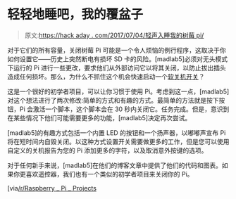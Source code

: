 # 轻轻地睡吧，我的覆盆子

> 原文:[https://hack aday . com/2017/07/04/轻声入睡我的树莓 pi/](https://hackaday.com/2017/07/04/softly-to-sleep-my-raspberry-pi/)

对于它们的所有容量，关闭树莓 Pi 可能是一个令人烦恼的例行程序，这取决于你如何设置它——历史上突然断电有损坏 SD 卡的风险。[madlab5]必须对无头模式下运行的 Pi 进行一些更改，要求他们从外部访问它以将其关闭，以防止拔出插头造成任何损坏。那么，为什么不抓住这个机会快速启动一个[软关机开关](http://madlab5.blogspot.ca/2017/06/adding-soft-shutdown-switch-to-headless.html)？

这是一个很好的初学者项目，可以让你习惯于使用 Pi。考虑到这一点，[madlab5]对这个想法进行了两次修改:简单的方式和有趣的方式。最简单的方法就是按下按钮，Pi 会激活一个脚本，这个脚本会在 30 秒内关闭它。任务完成。但是，意识到在某些情况下他们可能需要更多的功能，[madlab5]决定再次尝试。

[madlab5]的有趣方式包括一个内置 LED 的按钮和一个扬声器，以嘟嘟声宣布 Pi 将在短时间内自毁关闭。以这种方式设置开关需要做更多的工作，但是您可以使用自定义的关机报告为您的 Pi 添加更多的字符，以及取消意外按键的选项。

对于任何新手来说，[madlab5]在他们的博客文章中提供了他们的代码和图表。如果你更喜欢遥控器，我们也有一个类似的初学者项目来关闭你的 Pi。

[via[/r/Raspberry _ Pi _ Projects](https://www.reddit.com/r/RASPBERRY_PI_PROJECTS/comments/6jmmkq/building_a_soft_shutdown_switch_for_raspberry_pi/)